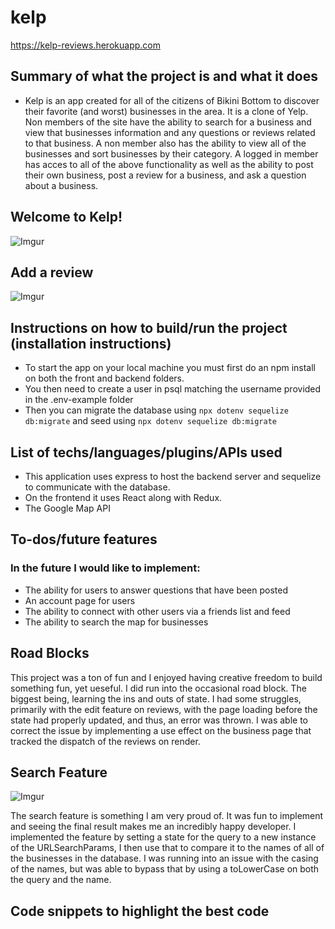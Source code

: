 # kelp
https://kelp-reviews.herokuapp.com

## Summary of what the project is and what it does
* Kelp is an app created for all of the citizens of Bikini Bottom to discover their favorite
(and worst) businesses in the area. It is a clone of Yelp. Non members of the site have the ability to
search for a business and view that businesses information and any questions or reviews related to that business.
A non member also has the ability to view all of the businesses and sort businesses by their category.
A logged in member has acces to all of the above functionality as well as the ability to post their own business, post a review for a business,
and ask a question about a business.

## Welcome to Kelp!
![Imgur](https://media.giphy.com/media/SCFyCn49F8VPGnQUPQ/giphy.gif)


## Add a review
![Imgur](https://media.giphy.com/media/mfawppMU6BLyf4MdlL/giphy.gif)


## Instructions on how to build/run the project (installation instructions)
* To start the app on your local machine you must first do an npm install on both the front and backend folders.
* You then need to create a user in psql matching the username provided in the .env-example folder
* Then you can migrate the database using ```npx dotenv sequelize db:migrate``` and seed
using ```npx dotenv sequelize db:migrate```

## List of techs/languages/plugins/APIs used
* This application uses express to host the backend server and sequelize to communicate with the database.
* On the frontend it uses React along with Redux.
* The Google Map API

## To-dos/future features
### In the future I would like to implement: 
* The ability for users to answer questions that have been posted
* An account page for users
* The ability to connect with other users via a friends list and feed
* The ability to search the map for businesses

## Road Blocks
This project was a ton of fun and I enjoyed having creative freedom to build something fun, yet ueseful. I did run into the occasional road block. The biggest being, learning the ins and outs of state. I had some struggles, primarily with the edit feature on reviews, with the page loading before the state had properly updated, and thus, an error was thrown. I was able to correct the issue by implementing a use effect on the business page that tracked the dispatch of the reviews on render.

## Search Feature
![Imgur](https://media.giphy.com/media/0yGM53InaWKzGRoBnI/giphy.gif)

The search feature is something I am very proud of. It was fun to implement and seeing the final result makes me an incredibly happy developer. 
I implemented the feature by setting a state for the query to a new instance of the URLSearchParams, I then use that to compare it to the names of all of the businesses in the database. I was running into an issue with the casing of the names, but was able to bypass that by using a toLowerCase on both the query and the name. 

## Code snippets to highlight the best code

